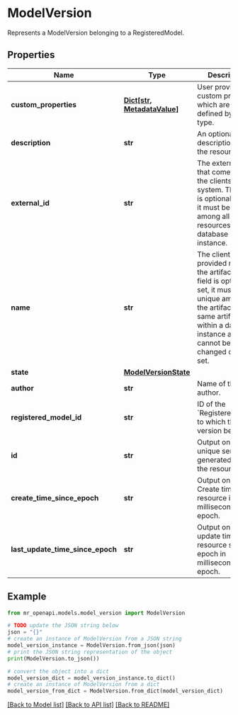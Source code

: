 # ModelVersion

Represents a ModelVersion belonging to a RegisteredModel.

## Properties

Name | Type | Description | Notes
------------ | ------------- | ------------- | -------------
**custom_properties** | [**Dict[str, MetadataValue]**](MetadataValue.md) | User provided custom properties which are not defined by its type. | [optional] 
**description** | **str** | An optional description about the resource. | [optional] 
**external_id** | **str** | The external id that come from the clients’ system. This field is optional. If set, it must be unique among all resources within a database instance. | [optional] 
**name** | **str** | The client provided name of the artifact. This field is optional. If set, it must be unique among all the artifacts of the same artifact type within a database instance and cannot be changed once set. | [optional] 
**state** | [**ModelVersionState**](ModelVersionState.md) |  | [optional] 
**author** | **str** | Name of the author. | [optional] 
**registered_model_id** | **str** | ID of the &#x60;RegisteredModel&#x60; to which this version belongs. | 
**id** | **str** | Output only. The unique server generated id of the resource. | [optional] [readonly] 
**create_time_since_epoch** | **str** | Output only. Create time of the resource in millisecond since epoch. | [optional] [readonly] 
**last_update_time_since_epoch** | **str** | Output only. Last update time of the resource since epoch in millisecond since epoch. | [optional] [readonly] 

## Example

```python
from mr_openapi.models.model_version import ModelVersion

# TODO update the JSON string below
json = "{}"
# create an instance of ModelVersion from a JSON string
model_version_instance = ModelVersion.from_json(json)
# print the JSON string representation of the object
print(ModelVersion.to_json())

# convert the object into a dict
model_version_dict = model_version_instance.to_dict()
# create an instance of ModelVersion from a dict
model_version_from_dict = ModelVersion.from_dict(model_version_dict)
```
[[Back to Model list]](../README.md#documentation-for-models) [[Back to API list]](../README.md#documentation-for-api-endpoints) [[Back to README]](../README.md)


